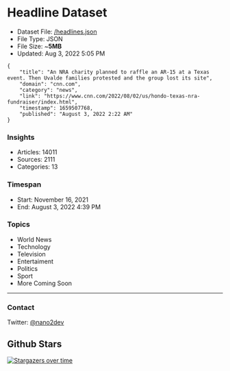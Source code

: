 # Headline Dataset

- Dataset File: [/headlines.json](https://raw.githubusercontent.com/fwd/news/master/headlines.json) 
- File Type: JSON
- File Size: ~**5MB**
- Updated: Aug 3, 2022 5:05 PM

```
{
    "title": "An NRA charity planned to raffle an AR-15 at a Texas event. Then Uvalde families protested and the group lost its site",
    "domain": "cnn.com",
    "category": "news",
    "link": "https://www.cnn.com/2022/08/02/us/hondo-texas-nra-fundraiser/index.html",
    "timestamp": 1659507768,
    "published": "August 3, 2022 2:22 AM"
}
```

### Insights

- Articles: 14011
- Sources: 2111
- Categories: 13

### Timespan

- Start: November 16, 2021
- End: August 3, 2022 4:39 PM

### Topics

- World News
- Technology
- Television
- Entertaiment
- Politics
- Sport
- More Coming Soon

---

### Contact 

Twitter: [@nano2dev](https://twitter.com/nano2dev)

## Github Stars

[![Stargazers over time](https://starchart.cc/fwd/news.svg)](https://starchart.cc/fwd/news)
	